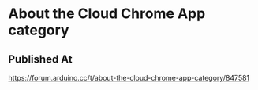 # About the Cloud Chrome App category

## Published At

https://forum.arduino.cc/t/about-the-cloud-chrome-app-category/847581
